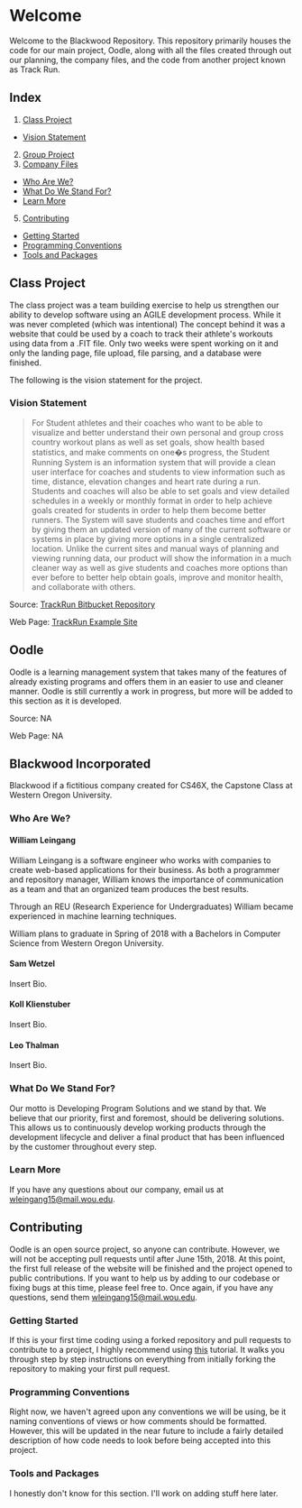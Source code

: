 # Welcome

Welcome to the Blackwood Repository. This repository primarily houses the code for our main project, Oodle, along with all the files created through out our planning, the company files, and the code from
another project known as Track Run. 

## Index

1. [Class Project](https://bitbucket.org/blackwood-incorporated/senior-project/overview#markdown-header-class-project)
  * [Vision Statement](https://bitbucket.org/blackwood-incorporated/senior-project/overview#markdown-header-vision-statement)
2. [Group Project](https://bitbucket.org/blackwood-incorporated/senior-project/overview#markdown-header-oodle)
3. [Company Files](https://bitbucket.org/blackwood-incorporated/senior-project/overview#markdown-header-blackwood-Inc)
  * [Who Are We?](https://bitbucket.org/blackwood-incorporated/senior-project/overview#markdown-header-who-are-we?)
  * [What Do We Stand For?](https://bitbucket.org/blackwood-incorporated/senior-project/overview#markdown-header-what-do-we-stand-for?)
  * [Learn More](https://bitbucket.org/blackwood-incorporated/senior-project/overview#markdown-header-learn-more)
5. [Contributing](https://bitbucket.org/blackwood-incorporated/senior-project/overview#markdown-header-contributing)
  * [Getting Started](https://bitbucket.org/blackwood-incorporated/senior-project/overview#markdown-header-getting-started)
  * [Programming Conventions](https://bitbucket.org/blackwood-incorporated/senior-project/overview#markdown-header-programming-conventions)
  * [Tools and Packages](https://bitbucket.org/blackwood-incorporated/senior-project/overview#markdown-header-tools-and-packages)


## Class Project 

The class project was a team building exercise to help us strengthen our ability to develop software using an AGILE development process. While it was never completed (which was intentional) 
The concept behind it was a website that could be used by a coach to track their athlete's workouts using data from a .FIT file. Only two weeks were spent working on it and only the landing page, 
file upload, file parsing, and a database were finished. 

The following is the vision statement for the project.

### Vision Statement

> For Student athletes and their coaches who want to be able to visualize and better understand their own personal and group cross country workout plans as well as set goals, show health based statistics, and make comments on one�s progress, the Student Running System is an information system that will provide a clean user interface for coaches and students to view information such as time, distance, elevation changes and heart rate during a run. Students and coaches will also be able to set goals and view detailed schedules in a weekly or monthly format in order to help achieve goals created for students in order to help them become better runners. The System will save students and coaches time and effort by giving them an updated version of many of the current software or systems in place by giving more options in a single centralized location. Unlike the current sites and manual ways of planning and viewing running data, our product will show the information in a much cleaner way as well as give students and coaches more options than ever before to better help obtain goals, improve and monitor health, and collaborate with others.

Source: [TrackRun Bitbucket Repository](https://bitbucket.org/blackwood-incorporated/senior-project/src/a6d513c7e6982bcd95d264612207d86321121eec/Fitness/?at=master)

Web Page: [TrackRun Example Site](http://trackrun.azurewebsites.net/)


## Oodle 

Oodle is a learning management system that takes many of the features of already existing programs and offers them in an easier to use and cleaner manner. Oodle is still currently a work in progress, 
but more will be added to this section as it is developed.

Source: NA

Web Page: NA


## Blackwood Incorporated

Blackwood if a fictitious company created for CS46X, the Capstone Class at Western Oregon University. 


### Who Are We?

#### William Leingang

   William Leingang is a software engineer who works with companies to create web-based applications for their business. As both a programmer and repository manager, William knows the importance of communication
   as a team and that an organized team produces the best results. 
   
   Through an REU (Research Experience for Undergraduates) William became experienced in machine learning techniques. 
   
   William plans to graduate in Spring of 2018 with a Bachelors in Computer Science from Western Oregon University. 


#### Sam Wetzel

Insert Bio.


#### Koll Klienstuber

Insert Bio.


#### Leo Thalman

Insert Bio.


### What Do We Stand For?

Our motto is Developing Program Solutions and we stand by that. We believe that our priority, first and foremost, should be delivering solutions. This allows us to continuously develop working products through
the development lifecycle and deliver a final product that has been influenced by the customer throughout every step.


### Learn More

If you have any questions about our company, email us at wleingang15@mail.wou.edu. 


## Contributing

Oodle is an open source project, so anyone can contribute. However, we will not be accepting pull requests until after June 15th, 2018. At this point, the first full release of the website will be finished
and the project opened to public contributions. If you want to help us by adding to our codebase or fixing bugs at this time, please feel free to. Once again, if you have any questions, send them wleingang15@mail.wou.edu.


### Getting Started

If this is your first time coding using a forked repository and pull requests to contribute to a project, I highly recommend using 
[this](https://www.atlassian.com/git/tutorials/comparing-workflows/forking-workflow) tutorial. It walks you through step by step instructions on everything from initially forking the repository to
making your first pull request. 


### Programming Conventions

Right now, we haven't agreed upon any conventions we will be using, be it naming conventions of views or how comments should be formatted. However, this will be updated in the near future to include
a fairly detailed description of how code needs to look before being accepted into this project. 


### Tools and Packages

I honestly don't know for this section. I'll work on adding stuff here later. 